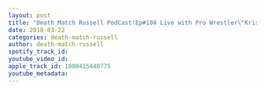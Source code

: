 ```yaml
---
layout: post
title: "Death Match Russell PodCast!Ep#104 Live with Pro Wrestler\"Kristian Kross\"! Tune in!"
date: 2018-03-22
categories: death-match-russell
author: death-match-russell
spotify_track_id: 
youtube_video_id: 
apple_track_id: 1000415440775
youtube_metadata: 
---
```

